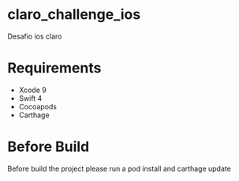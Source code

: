 # claro_challenge_ios
Desafio ios claro

# Requirements
- Xcode 9
- Swift 4
- Cocoapods 
- Carthage

# Before Build
Before build the project please run a pod install and carthage update


